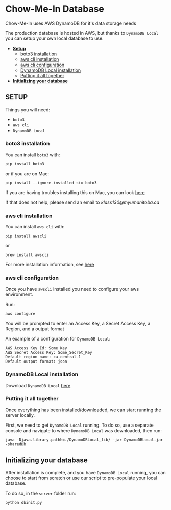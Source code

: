 # **Chow-Me-In Database**

Chow-Me-In uses AWS DynamoDB for it's data storage needs

The production database is hosted in AWS, but thanks to `DynamoDB Local` you can setup your own local database to use.

* [**Setup**](#setup)
    * [boto3 installation](#boto3-installation)
    * [aws cli installation](#aws-cli-installation)
    * [aws cli configuration](#aws-cli-configuration)
    * [DynamoDB Local installation](#dynamodb-local-installation)
    * [Putting it all together](#putting-it-all-together)
* [**Initializing your database**](#initializing-your-database)

## **SETUP**

Things you will need:
* `boto3`
* `aws cli`
* `DynamoDB Local`

### **boto3 installation**

You can install `boto3` with:

```
pip install boto3
```

or if you are on Mac:

```
pip install --ignore-installed six boto3
```

If you are having troubles installing this on Mac, you can look [here](https://github.com/boto/boto3/issues/296)

If that does not help, please send an email to _klass130@myumanitoba.ca_

### **aws cli installation**

You can install `aws cli` with:

```
pip install awscli
```

or 

```
brew install awscli
```

For more installation information, see [here](https://docs.aws.amazon.com/cli/latest/userguide/installing.html)

### **aws cli configuration**

Once you have `awscli` installed you need to configure your aws environment.

Run:

```
aws configure
```

You will be prompted to enter an Access Key, a Secret Access Key, a Region, and a output format

An example of a configuration for `DynamoDB Local`:

```
AWS Access Key Id: Some_Key
AWS Secret Access Key: Some_Secret_Key
Default region name: ca-central-1
Default output format: json
```

### **DynamoDB Local installation**

Download `DynamoDB Local` [here](https://docs.aws.amazon.com/amazondynamodb/latest/developerguide/DynamoDBLocal.html#DynamoDBLocal.DownloadingAndRunning)

### **Putting it all together**

Once everything has been installed/downloaded, we can start running the server locally.

First, we need to get `DynamoDB Local` running.
To do so, use a separate console and navigate to where `DynamoDB Local` was downloaded, then run:

```
java -Djava.library.pathh=./DynamoDBLocal_lib/ -jar DynamoDBLocal.jar -sharedDb
```

## **Initializing your database**

After installation is complete, and you have `DynamoDB Local` running, you can choose to start from scratch or use our script to pre-populate your local database.

To do so, in the `server` folder run:
```
python dbinit.py
```